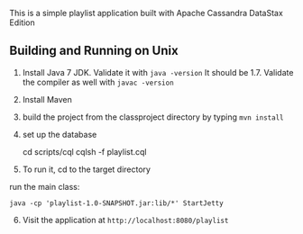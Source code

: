 This is a simple playlist application built with Apache Cassandra DataStax Edition 

Building and Running on Unix
-----

1. Install Java 7 JDK.  Validate it with `java -version`   It should be 1.7.  Validate the compiler as well with `javac -version`

2. Install Maven

3. build the project from the classproject directory by typing `mvn install`

4. set up the database

    cd scripts/cql
    cqlsh -f playlist.cql

5. To run it, cd to the target directory

run the main class:

    java -cp 'playlist-1.0-SNAPSHOT.jar:lib/*' StartJetty

6. Visit the application at `http://localhost:8080/playlist`

